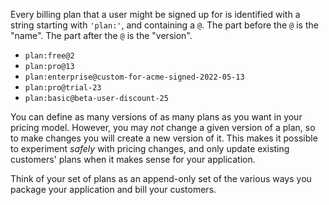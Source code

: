 Every billing plan that a user might be signed up for is
identified with a string starting with `'plan:'`, and containing
a `@`. The part before the `@` is the "name". The part after
the `@` is the "version".

- `plan:free@2`
- `plan:pro@13`
- `plan:enterprise@custom-for-acme-signed-2022-05-13`
- `plan:pro@trial-23`
- `plan:basic@beta-user-discount-25`

You can define as many versions of as many plans as you want in
your pricing model. However, you may _not_ change a given version
of a plan, so to make changes you will create a new version of
it. This makes it possible to experiment _safely_ with pricing
changes, and only update existing customers' plans when it makes
sense for your application.

Think of your set of plans as an append-only set of the various
ways you package your application and bill your customers.
